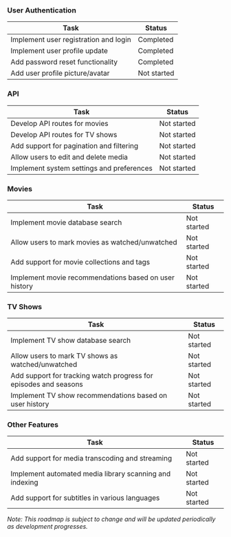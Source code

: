 ### User Authentication

| Task                                  | Status      |
| ------------------------------------- | ----------- |
| Implement user registration and login | Completed   |
| Implement user profile update         | Completed   |
| Add password reset functionality      | Completed   |
| Add user profile picture/avatar       | Not started |

### API

| Task                                      | Status      |
| ----------------------------------------- | ----------- |
| Develop API routes for movies             | Not started |
| Develop API routes for TV shows           | Not started |
| Add support for pagination and filtering  | Not started |
| Allow users to edit and delete media      | Not started |
| Implement system settings and preferences | Not started |

### Movies

| Task                                                  | Status      |
| ----------------------------------------------------- | ----------- |
| Implement movie database search                       | Not started |
| Allow users to mark movies as watched/unwatched       | Not started |
| Add support for movie collections and tags            | Not started |
| Implement movie recommendations based on user history | Not started |

### TV Shows

| Task                                                             | Status      |
| ---------------------------------------------------------------- | ----------- |
| Implement TV show database search                                | Not started |
| Allow users to mark TV shows as watched/unwatched                | Not started |
| Add support for tracking watch progress for episodes and seasons | Not started |
| Implement TV show recommendations based on user history          | Not started |

### Other Features

| Task                                                    | Status      |
| ------------------------------------------------------- | ----------- |
| Add support for media transcoding and streaming         | Not started |
| Implement automated media library scanning and indexing | Not started |
| Add support for subtitles in various languages          | Not started |

_Note: This roadmap is subject to change and will be updated periodically as development progresses._
